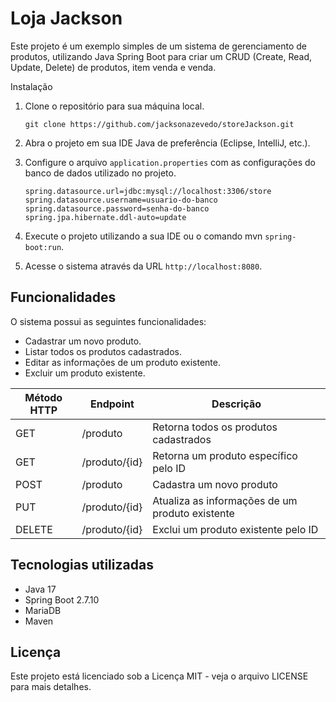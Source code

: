 # Loja Jackson
Este projeto é um exemplo simples de um sistema de gerenciamento de produtos, utilizando Java Spring Boot para criar um CRUD (Create, Read, Update, Delete) de produtos,  item venda e venda.

Instalação
1. Clone o repositório para sua máquina local.
    ````
    git clone https://github.com/jacksonazevedo/storeJackson.git
    ````    
2. Abra o projeto em sua IDE Java de preferência (Eclipse, IntelliJ, etc.).
3. Configure o arquivo `application.properties` com as configurações do banco de dados utilizado no projeto.

    ````
    spring.datasource.url=jdbc:mysql://localhost:3306/store
    spring.datasource.username=usuario-do-banco
    spring.datasource.password=senha-do-banco
    spring.jpa.hibernate.ddl-auto=update
    ````
4. Execute o projeto utilizando a sua IDE ou o comando mvn `spring-boot:run`.
5. Acesse o sistema através da URL `http://localhost:8080`.

## Funcionalidades
O sistema possui as seguintes funcionalidades:

* Cadastrar um novo produto.
* Listar todos os produtos cadastrados.
* Editar as informações de um produto existente.
* Excluir um produto existente.

| Método HTTP	| Endpoint | Descrição |
|--------|----------|----------|
| GET |	/produto |	Retorna todos os produtos cadastrados |
| GET |	/produto/{id} |	Retorna um produto específico pelo ID |
| POST |	/produto |	Cadastra um novo produto |
| PUT |	/produto/{id} |	Atualiza as informações de um produto existente |
| DELETE |	/produto/{id} |	Exclui um produto existente pelo ID |


## Tecnologias utilizadas

* Java 17
* Spring Boot 2.7.10
* MariaDB
* Maven 

## Licença
Este projeto está licenciado sob a Licença MIT - veja o arquivo LICENSE para mais detalhes.
